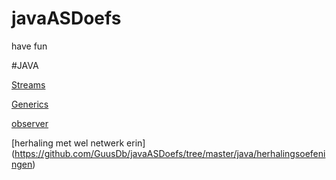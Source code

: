 # javaASDoefs

have fun

#JAVA

[Streams](https://github.com/GuusDb/javaASDoefs/tree/master/java/streams)

[Generics](https://github.com/GuusDb/javaASDoefs/tree/master/java/Generics)

[observer](https://github.com/GuusDb/javaASDoefs/tree/master/java/java%20observerPattern)

[herhaling met wel netwerk erin] (https://github.com/GuusDb/javaASDoefs/tree/master/java/herhalingsoefeningen)
